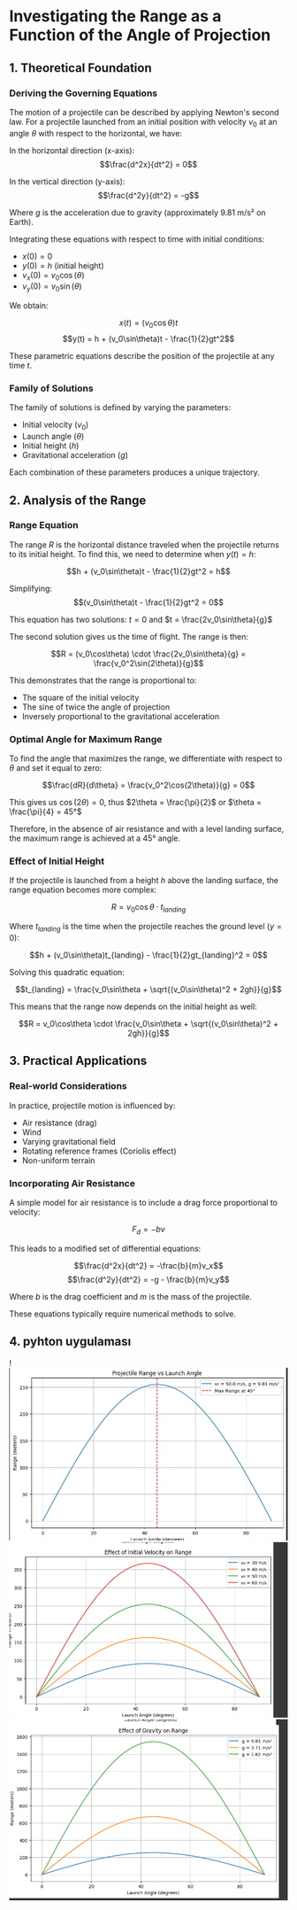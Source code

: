 # Investigating the Range as a Function of the Angle of Projection
 
## 1. Theoretical Foundation
 
### Deriving the Governing Equations
 
The motion of a projectile can be described by applying Newton's second law. For a projectile launched from an initial position with velocity $v_0$ at an angle $\theta$ with respect to the horizontal, we have:
 
In the horizontal direction (x-axis):
$$\frac{d^2x}{dt^2} = 0$$
 
In the vertical direction (y-axis):
$$\frac{d^2y}{dt^2} = -g$$
 
Where $g$ is the acceleration due to gravity (approximately 9.81 m/s² on Earth).
 
Integrating these equations with respect to time with initial conditions:
- $x(0) = 0$
- $y(0) = h$ (initial height)
- $v_x(0) = v_0\cos(\theta)$
- $v_y(0) = v_0\sin(\theta)$
 
We obtain:
 
$$x(t) = (v_0\cos\theta)t$$
$$y(t) = h + (v_0\sin\theta)t - \frac{1}{2}gt^2$$
 
These parametric equations describe the position of the projectile at any time $t$.
 
### Family of Solutions
 
The family of solutions is defined by varying the parameters:
- Initial velocity ($v_0$)
- Launch angle ($\theta$)
- Initial height ($h$)
- Gravitational acceleration ($g$)
 
Each combination of these parameters produces a unique trajectory.
 
## 2. Analysis of the Range
 
### Range Equation
 
The range $R$ is the horizontal distance traveled when the projectile returns to its initial height. To find this, we need to determine when $y(t) = h$:
 
$$h + (v_0\sin\theta)t - \frac{1}{2}gt^2 = h$$
 
Simplifying:
$$(v_0\sin\theta)t - \frac{1}{2}gt^2 = 0$$
 
This equation has two solutions: $t = 0$ and $t = \frac{2v_0\sin\theta}{g}$
 
The second solution gives us the time of flight. The range is then:
 
$$R = (v_0\cos\theta) \cdot \frac{2v_0\sin\theta}{g} = \frac{v_0^2\sin(2\theta)}{g}$$
 
This demonstrates that the range is proportional to:
- The square of the initial velocity
- The sine of twice the angle of projection
- Inversely proportional to the gravitational acceleration
 
### Optimal Angle for Maximum Range
 
To find the angle that maximizes the range, we differentiate with respect to $\theta$ and set it equal to zero:
 
$$\frac{dR}{d\theta} = \frac{v_0^2\cos(2\theta)}{g} = 0$$
 
This gives us $\cos(2\theta) = 0$, thus $2\theta = \frac{\pi}{2}$ or $\theta = \frac{\pi}{4} = 45°$
 
Therefore, in the absence of air resistance and with a level landing surface, the maximum range is achieved at a 45° angle.
 
### Effect of Initial Height
 
If the projectile is launched from a height $h$ above the landing surface, the range equation becomes more complex:
 
$$R = v_0\cos\theta \cdot t_{landing}$$
 
Where $t_{landing}$ is the time when the projectile reaches the ground level ($y = 0$):
 
$$h + (v_0\sin\theta)t_{landing} - \frac{1}{2}gt_{landing}^2 = 0$$
 
Solving this quadratic equation:
 
$$t_{landing} = \frac{v_0\sin\theta + \sqrt{(v_0\sin\theta)^2 + 2gh}}{g}$$
 
This means that the range now depends on the initial height as well:
 
$$R = v_0\cos\theta \cdot \frac{v_0\sin\theta + \sqrt{(v_0\sin\theta)^2 + 2gh}}{g}$$
 
## 3. Practical Applications
 
### Real-world Considerations
 
In practice, projectile motion is influenced by:
- Air resistance (drag)
- Wind
- Varying gravitational field
- Rotating reference frames (Coriolis effect)
- Non-uniform terrain
 
### Incorporating Air Resistance
 
A simple model for air resistance is to include a drag force proportional to velocity:
 
$$F_d = -bv$$
 
This leads to a modified set of differential equations:
 
$$\frac{d^2x}{dt^2} = -\frac{b}{m}v_x$$
$$\frac{d^2y}{dt^2} = -g - \frac{b}{m}v_y$$
 
Where $b$ is the drag coefficient and $m$ is the mass of the projectile.
 
These equations typically require numerical methods to solve.
 
## 4.  pyhton uygulaması
! ![alt text](image.png)
 ![alt text](image-1.png)
 ![alt text](image-2.png)
